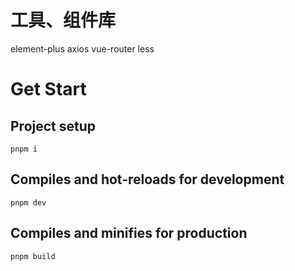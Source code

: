# 工具、组件库

element-plus axios vue-router less

# Get Start

## Project setup
`pnpm i`

## Compiles and hot-reloads for development
`pnpm dev`

## Compiles and minifies for production
`pnpm build`